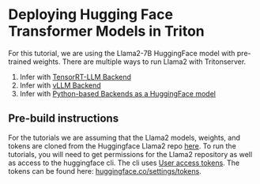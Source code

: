 <!--
# Copyright 2023, NVIDIA CORPORATION & AFFILIATES. All rights reserved.
#
# Redistribution and use in source and binary forms, with or without
# modification, are permitted provided that the following conditions
# are met:
#  * Redistributions of source code must retain the above copyright
#    notice, this list of conditions and the following disclaimer.
#  * Redistributions in binary form must reproduce the above copyright
#    notice, this list of conditions and the following disclaimer in the
#    documentation and/or other materials provided with the distribution.
#  * Neither the name of NVIDIA CORPORATION nor the names of its
#    contributors may be used to endorse or promote products derived
#    from this software without specific prior written permission.
#
# THIS SOFTWARE IS PROVIDED BY THE COPYRIGHT HOLDERS ``AS IS'' AND ANY
# EXPRESS OR IMPLIED WARRANTIES, INCLUDING, BUT NOT LIMITED TO, THE
# IMPLIED WARRANTIES OF MERCHANTABILITY AND FITNESS FOR A PARTICULAR
# PURPOSE ARE DISCLAIMED.  IN NO EVENT SHALL THE COPYRIGHT OWNER OR
# CONTRIBUTORS BE LIABLE FOR ANY DIRECT, INDIRECT, INCIDENTAL, SPECIAL,
# EXEMPLARY, OR CONSEQUENTIAL DAMAGES (INCLUDING, BUT NOT LIMITED TO,
# PROCUREMENT OF SUBSTITUTE GOODS OR SERVICES; LOSS OF USE, DATA, OR
# PROFITS; OR BUSINESS INTERRUPTION) HOWEVER CAUSED AND ON ANY THEORY
# OF LIABILITY, WHETHER IN CONTRACT, STRICT LIABILITY, OR TORT
# (INCLUDING NEGLIGENCE OR OTHERWISE) ARISING IN ANY WAY OUT OF THE USE
# OF THIS SOFTWARE, EVEN IF ADVISED OF THE POSSIBILITY OF SUCH DAMAGE.
-->

# Deploying Hugging Face Transformer Models in Triton

For this tutorial, we are using the Llama2-7B HuggingFace model with pre-trained weights.
There are multiple ways to run Llama2 with Tritonserver.
1. Infer with [TensorRT-LLM Backend](trtllm_guide.md#infer-with-tensorrt-llm-backend)
2. Infer with [vLLM Backend](vllm_guide.md#infer-with-vllm-backend)
3. Infer with [Python-based Backends as a HuggingFace model](../Quick_Deploy/HuggingFaceTransformers/README.md#deploying-hugging-face-transformer-models-in-triton)

## Pre-build instructions

For the tutorials we are assuming that the Llama2 models, weights, and tokens are cloned from the Huggingface Llama2 repo [here](https://huggingface.co/meta-llama/Llama-2-7b-hf/tree/main).
To run the tutorials, you will need to get permissions for the Llama2 repository as well as access to the huggingface cli.
The cli uses [User access tokens](https://huggingface.co/docs/hub/security-tokens). The tokens can be found here: [huggingface.co/settings/tokens](https://huggingface.co/settings/tokens).
